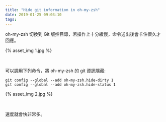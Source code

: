 ```yaml
---
title: "Hide git information in oh-my-zsh"
date: 2019-01-25 09:03:10
tags:
---
```


oh-my-zsh 切換到 Git 版控目錄，若操作上十分緩慢，命令送出後會卡住很久才回應。

<!-- More -->

{% asset_img 1.jpg %}

</br>


可以調用下列命令，將 oh-my-zsh 的 git 資訊隱藏:

    git config --global --add oh-my-zsh.hide-dirty 1
    git config --global --add oh-my-zsh.hide-status 1

{% asset_img 2.jpg %}

</br>


速度就會快非常多。
